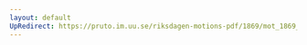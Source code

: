 ```yaml
---
layout: default
UpRedirect: https://pruto.im.uu.se/riksdagen-motions-pdf/1869/mot_1869__ak__138/mot_1869__ak__138-001.pdf
---
```

